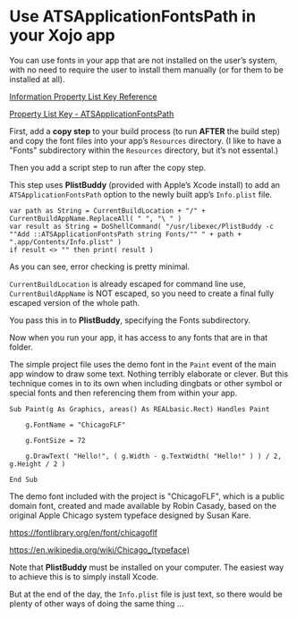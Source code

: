 # Use ATSApplicationFontsPath in your Xojo app

You can use fonts in your app that are not installed on the user’s system, with no need to require the user to install them manually (or for them to be installed at all).

[Information Property List Key Reference](https://developer.apple.com/library/archive/documentation/General/Reference/InfoPlistKeyReference/Articles/GeneralPurposeKeys.html#//apple_ref/doc/uid/TP40009253-SW8)

[Property List Key - ATSApplicationFontsPath](https://developer.apple.com/documentation/bundleresources/information_property_list/atsapplicationfontspath)

First, add a **copy step** to your build process (to run **AFTER** the build step) and copy the font files into your app’s `Resources` directory. (I like to have a "Fonts" subdirectory within the `Resources` directory, but it’s not essental.)

Then you add a script step to run after the copy step.

This step uses **PlistBuddy** (provided with Apple’s Xcode install) to add an `ATSApplicationFontsPath` option to the newly built app’s `Info.plist` file.

    var path as String = CurrentBuildLocation + "/" + CurrentBuildAppName.ReplaceAll( " ", "\ " )
    var result as String = DoShellCommand( "/usr/libexec/PlistBuddy -c ""Add ::ATSApplicationFontsPath string Fonts/"" " + path + ".app/Contents/Info.plist" )
    if result <> "" then print( result )

As you can see, error checking is pretty minimal.

`CurrentBuildLocation` is already escaped for command line use, `CurrentBuildAppName` is NOT escaped, so you need to create a final fully escaped version of the whole path.

You pass this in to **PlistBuddy**, specifying the Fonts subdirectory.

Now when you run your app, it has access to any fonts that are in that folder.

The simple project file uses the demo font in the `Paint` event of the main app window to draw some text. Nothing terribly elaborate or clever. But this technique comes in to its own when including dingbats or other symbol or special fonts and then referencing them from within your app.

    Sub Paint(g As Graphics, areas() As REALbasic.Rect) Handles Paint

        g.FontName = "ChicagoFLF"
  
        g.FontSize = 72
  
        g.DrawText( "Hello!", ( g.Width - g.TextWidth( "Hello!" ) ) / 2, g.Height / 2 )
  
    End Sub


The demo font included with the project is "ChicagoFLF", which is a public domain font, created and made available by Robin Casady, based on the original Apple Chicago system typeface designed by Susan Kare.

https://fontlibrary.org/en/font/chicagoflf

https://en.wikipedia.org/wiki/Chicago_(typeface)

Note that **PlistBuddy** must be installed on your computer. The easiest way to achieve this is to simply install Xcode.

But at the end of the day, the `Info.plist` file is just text, so there would be plenty of other ways of doing the same thing ...

